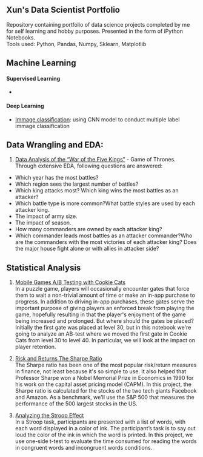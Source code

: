 ## Xun's Data Scientist Portfolio
Repository containing portfolio of data science projects completed by me for self learning and hobby purposes. Presented in the form of iPython Notebooks.  
Tools used: Python, Pandas, Numpy, Sklearn, Matplotlib  

## Machine Learning
#### Supervised Learning
- 
#### Deep Learning
- [Immage classification](https://github.com/YX-SYD/Machine_Learning/blob/master/CNN-Classification.ipynb): using CNN model to conduct multiple label immage classification

## Data Wrangling and EDA:
1. [Data Analysis of the “War of the Five Kings”](https://github.com/YX-SYD/Data-Wrangling-Visulization/blob/master/war-of-five-kings/Game_of_thrones_battle_analysis.ipynb) - Game of Thrones.  
Through extensive EDA, following questions are answered:  
- Which year has the most battles?
- Which region sees the largest number of battles?
- Which king attacks most? Which king wins the most battles as an attacker?
- Which battle type is more common?What battle styles are used by each attacker king.
- The impact of army size.
- The impact of season.
- How many commanders are owned by each attacker king?
- Which commander leads most battles as an attacker commander?Who are the commanders with the most victories of each attacker king?
Does the major house fight alone or with allies in attacker side?

## Statistical Analysis
1. [Mobile Games A/B Testing with Cookie Cats](https://github.com/YX-SYD/DataCamp-Mini-projects/blob/master/Mobile%20Games%20AB%20Testing%20with%20Cookie%20Cats.ipynb)  
In a puzzle game, players will occasionally encounter gates that force them to wait a non-trivial amount of time or make an in-app purchase to progress. In addition to driving in-app purchases, these gates serve the important purpose of giving players an enforced break from playing the game, hopefully resulting in that the player's enjoyment of the game being increased and prolonged. But where should the gates be placed? Initially the first gate was placed at level 30, but in this notebook we're going to analyze an AB-test where we moved the first gate in Cookie Cats from level 30 to level 40. In particular, we will look at the impact on player retention.  

2. [Risk and Returns The Sharpe Ratio](http://localhost:8888/notebooks/datacamp/Risk%20and%20Returns_%20The%20Sharpe%20Ratio/project/Risk%20and%20Returns_%20The%20Sharpe%20Ratio/Risk%20and%20Returns%20The%20Sharpe%20Ratio.ipynb#)  
The Sharpe ratio has been one of the most popular risk/return measures in finance, not least because it's so simple to use. It also helped that Professor Sharpe won a Nobel Memorial Prize in Economics in 1990 for his work on the capital asset pricing model (CAPM). In this project, the Sharpe ratio is calculated for the stocks of the two tech giants Facebook and Amazon. As a benchmark, we'll use the S&P 500 that measures the performance of the 500 largest stocks in the US.

3. [Analyzing the Stroop Effect](https://github.com/YX-SYD/Udacity_Advanced_Data_Analyst/blob/master/Test%20a%20Perceptual%20Phenomenon.ipynb)  
In a Stroop task, participants are presented with a list of words, with each word displayed in a color of ink. The participant’s task is to say out loud the color of the ink in which the word is printed. In this project, we use one-side t-test to evaluate the time consumed for reading the words in  congruent words and incongruent words conditions.
